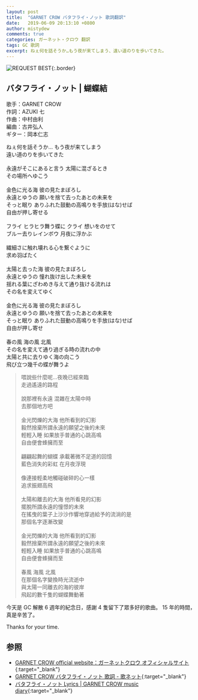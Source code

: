 ```yaml
---
layout: post
title:  "GARNET CROW バタフライ・ノット 歌詞翻訳"
date:   2019-06-09 20:13:10 +0800
author: mistydew
comments: true
categories: ガーネット・クロウ 翻訳
tags: GC 歌詞
excerpt: ねぇ何を話そうか…もう夜が来てしまう、遠い道のりを歩いてきた。
---
```

![REQUEST BEST](https://raw.githubusercontent.com/mistydew/gc2/master/cover/best/BEST05_REQUEST%20BEST.jpg){:.border}

## バタフライ・ノット | 蝴蝶結

歌手：GARNET CROW<br>
作詞：AZUKI 七<br>
作曲：中村由利<br>
編曲：古井弘人<br>
ギター：岡本仁志

<div class="lyric-original">
<p>
ねぇ何を話そうか… もう夜が来てしまう<br>
遠い道のりを歩いてきた<br>
<br>
永遠がそこにあると言う 太陽に混ざるとき<br>
その場所へゆこう<br>
<br>
金色に光る海 彼の見たまぼろし<br>
永遠とゆうの 願いを捨て去ったあとの未来を<br>
そっと眠り ありふれた鼓動の高鳴りを手放(はな)せば<br>
自由が押し寄せる<br>
<br>
フライ ヒラヒラ舞う蝶に クライ 想いをのせて<br>
ブルー去りレインボウ 月夜に浮かぶ<br>
<br>
繊細さに触れ壊れる心を繋ぐように<br>
求め羽ばたく<br>
<br>
太陽と去った海 彼の見たまぼろし<br>
永遠とゆうの 憧れ抜け出した未来を<br>
揺れる葉にざわめき与えて通り抜ける流れは<br>
その名を変えてゆく<br>
<br>
金色に光る海 彼の見たまぼろし<br>
永遠とゆうの 願いを捨て去ったあとの未来を<br>
そっと眠り ありふれた鼓動の高鳴りを手放(はな)せば<br>
自由が押し寄せ<br>
<br>
春の風 海の風 北風<br>
その名を変えて通り過ぎる時の流れの中<br>
太陽と共に去りゆく海の向こう<br>
飛び立つ幾千の蝶が舞うよ
</p>
</div>

<div class="lyric-translation">
<blockquote>
喂說些什麼呢...夜晚已經來臨<br>
走過遙遠的路程<br>
<br>
說那裡有永遠 混雜在太陽中時<br>
去那個地方吧<br>
<br>
金光閃爍的大海 他所看到的幻影<br>
毅然捨棄所謂永遠的願望之後的未來<br>
輕輕入睡 如果放手普通的心跳高鳴<br>
自由便會蜂擁而至<br>
<br>
翩翩起舞的蝴蝶 承載著微不足道的回憶<br>
藍色消失的彩虹 在月夜浮現<br>
<br>
像連接輕柔地觸碰破碎的心一樣<br>
追求振翅高飛<br>
<br>
太陽和離去的大海 他所看見的幻影<br>
擺脫所謂永遠的憧憬的未來<br>
在搖曳的葉子上沙沙作響地穿過給予的流淌的是<br>
那個名字逐漸改變<br>
<br>
金光閃爍的大海 他所看到的幻影<br>
毅然捨棄所謂永遠的願望之後的未來<br>
輕輕入睡 如果放手普通的心跳高鳴<br>
自由便會蜂擁而至<br>
<br>
春風 海風 北風<br>
在那個名字變換時光流逝中<br>
與太陽一同離去的海的彼岸<br>
飛起的數千隻的蝴蝶舞動著
</blockquote>
</div>

今天是 GC 解散 6 週年的紀念日，感謝 4 隻留下了眾多好的歌曲。
15 年的時間，真是辛苦了。

Thanks for your time.

## 参照

* [GARNET CROW official website：ガーネットクロウ オフィシャルサイト](http://www.garnetcrow.com){:target="_blank"}
* [GARNET CROW バタフライ・ノット 歌詞 - 歌ネット](https://www.uta-net.com/song/153420){:target="_blank"}
* [バタフライ・ノット Lyrics \| GARNET CROW music diary](https://mistydew.github.io/gc/lyrics/original/バタフライ・ノット.html){:target="_blank"}
